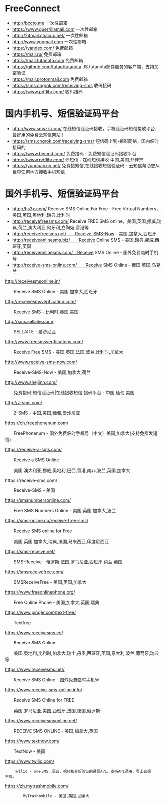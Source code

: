 # FreeConnect
- http://bccto.me    一次性邮箱
- https://www.guerrillamail.com    一次性邮箱
- http://24mail.chacuo.net/    一次性邮箱
- http://www.yopmail.com    一次性邮箱
- https://yandex.com/    免费邮箱
- https://mail.ru/    免费邮箱
- https://mail.tutanota.com    免费邮箱
- https://github.com/tutao/tutanota    JS.tutanota邮件服务的客户端，支持加密验证
- https://mail.protonmail.com    免费邮箱
- https://sms.cngrok.com/receiving-sms    收码接码
- https://www.pdflibr.com/    收码接码
# 国内手机号、短信验证码平台
- http://www.smszk.com/   在线短信验证码接收，手机验证码短信接收平台，最好用的免费云短信网站！
- https://sms.cngrok.com/receiving-sms/    短信码上到-掠影网络，国内临时接码的
- https://www.becmd.com/   免费接码 - 免费短信验证码接收平台
- https://www.pdflibr.com/    云短信 - 在线短信接收 中国,美国,菲律宾
- https://yunduanxin.net/    免费接短信,在线接收短信验证码 - 云短信帮助您从世界任何地方接收手机短信

# 国外手机号、短信验证码平台
- http://hs3x.com/    Receive SMS Online For Free - Free Virtual Numbers，-美国,英国,奥地利,瑞典,比利时
- http://receivefreesms.com/    Receive FREE SMS online，美国,英国,挪威,瑞典,荷兰,澳大利亚,匈牙利,立陶宛,香港等
- http://receivefreesms.net/　　Receive-SMS-Now - 美国,加拿大,西班牙
- http://receiveonlinesms.biz/　　Receive Online SMS - 美国,瑞典,挪威,西班牙,英国
- http://receiveonlinesms.com/　Receive SMS Online - 国外免费临时手机号
- http://receive-sms-online.com/　　Receive SMS Online - 俄国,英国,乌克兰

http://receivesmsonline.in/

　　Receive SMS Online - 美国,加拿大,西班牙

http://receivesmsverification.com/

　　Receive SMS - 比利时,英国,美国

http://sms.sellaite.com/

　　SELLAITE - 爱沙尼亚

http://www.freesmsverifications.com/

　　Receive Free SMS - 美国,英国,法国,波兰,比利时,加拿大

http://www.receive-sms-now.com/

　　Receive-SMS-Now - 美国,加拿大,荷兰

http://www.shejiinn.com/

　　免费接码|短信验证码|在线接收短信|接码平台 - 中国,缅甸,美国

http://z-sms.com/

　　Z-SMS - 中国,美国,缅甸,爱沙尼亚

https://ch.freephonenum.com/

　　FreePhonenum - 国外免费临时手机号（中文）美国,加拿大(支持免费发短信)

https://receive-a-sms.com/

　　Receive a SMS Online

　　美国,澳大利亚,挪威,奥地利,巴西,香港,南非,波兰,英国,加拿大

https://receive-sms.com/

　　Receive-SMS - 美国

https://smsnumbersonline.com/

　　Free SMS Numbers Online - 美国,英国,加拿大,波兰

https://sms-online.co/receive-free-sms/

　　Receive SMS online for Free

　　美国,英国,加拿大,瑞典,法国,马来西亚,印度尼西亚

https://sms-receive.net/

　　SMS-Receive - 俄罗斯,法国,罗马尼亚,西班牙,荷兰,英国

https://smsreceivefree.com/

　　SMSReceiveFree - 美国,英国,加拿大

https://www.freeonlinephone.org/

　　Free Online Phone - 美国,加拿大,英国,瑞典

https://www.pinger.com/text-free/

　　Textfree

https://www.receivesms.co/

　　Receive SMS Online

　　美国,奥地利,比利时,加拿大,瑞士,丹麦,西班牙,英国,意大利,波兰,葡萄牙,瑞典等

https://www.receivesms.net/

　　Receive SMS Online - 国外免费临时手机号

https://www.receive-sms-online.info/

　　Receive SMS Online for FREE

　　英国,罗马尼亚,美国,西班牙,法国,德国,俄罗斯

https://www.receivesmsonline.net/

　　RECEIVE SMS ONLINE - 美国,加拿大,英国

https://www.textnow.com/

　　TextNow - 美国

https://www.twilio.com/

        Twilio - 用于SMS，语音，视频和身份验证的通信API。支持API调用，看上去很         不错。

https://zh.mytrashmobile.com/

            MyTrashmobile - 美国,英国,加拿大
